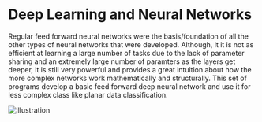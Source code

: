 # Deep Learning and Neural Networks
Regular feed forward neural networks were the basis/foundation of all the other types of neural networks that were developed. Although, it  it is not as efficient at learning a large number of tasks due to the lack of parameter sharing and an extremely large number of paramters as the layers get deeper, it is still very powerful and provides a great intuition about how the more complex networks work mathematically and structurally. This set of programs develop a basic feed forward deep neural network and use it for less complex class like planar data classification.


![illustration](Deep-Learning/images/Neural%20network.jpg)
